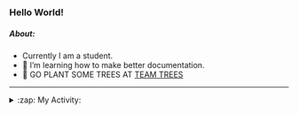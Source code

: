 ### Hello World!

##### About:
- Currently I am a student.
- 🌱 I’m learning how to make better documentation.
- 🌱 GO PLANT SOME TREES AT [TEAM TREES](https://teamtrees.org/)

---
<details>
  <summary>:zap: My Activity:</summary>
  
<!--START_SECTION:waka-->
![Code Time](http://img.shields.io/badge/Code%20Time-1%2C114%20hrs%2027%20mins-blue)

**I'm a Night 🦉** 

```text
🌞 Morning                1395 commits        ██░░░░░░░░░░░░░░░░░░░░░░░   09.18 % 
🌆 Daytime                5271 commits        █████████░░░░░░░░░░░░░░░░   34.68 % 
🌃 Evening                4354 commits        ███████░░░░░░░░░░░░░░░░░░   28.65 % 
🌙 Night                  4179 commits        ███████░░░░░░░░░░░░░░░░░░   27.50 % 
```
📅 **I'm Most Productive on Wednesday** 

```text
Monday                   2302 commits        ████░░░░░░░░░░░░░░░░░░░░░   15.15 % 
Tuesday                  1835 commits        ███░░░░░░░░░░░░░░░░░░░░░░   12.07 % 
Wednesday                3618 commits        ██████░░░░░░░░░░░░░░░░░░░   23.80 % 
Thursday                 1894 commits        ███░░░░░░░░░░░░░░░░░░░░░░   12.46 % 
Friday                   1516 commits        ██░░░░░░░░░░░░░░░░░░░░░░░   09.97 % 
Saturday                 1380 commits        ██░░░░░░░░░░░░░░░░░░░░░░░   09.08 % 
Sunday                   2654 commits        ████░░░░░░░░░░░░░░░░░░░░░   17.46 % 
```


📊 **This Week I Spent My Time On** 

```text
🔥 Editors: 
VS Code                  5 hrs 42 mins       █████████████████████████   100.00 % 

🐱‍💻 Projects: 
praise                   4 hrs 25 mins       ███████████████████░░░░░░   77.70 % 
CSF22                    1 hr 16 mins        ██████░░░░░░░░░░░░░░░░░░░   22.23 % 
ai                       0 secs              ░░░░░░░░░░░░░░░░░░░░░░░░░   00.08 % 
```


 Last Updated on 25/04/2023 00:13:49 UTC
<!--END_SECTION:waka-->
</details>
